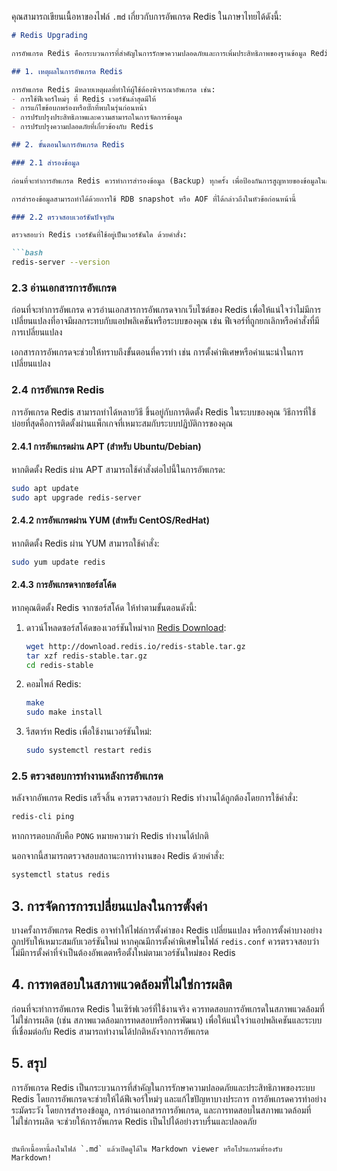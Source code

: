 คุณสามารถเขียนเนื้อหาของไฟล์ `.md` เกี่ยวกับการอัพเกรด Redis ในภาษาไทยได้ดังนี้:

```markdown
# Redis Upgrading

การอัพเกรด Redis คือกระบวนการที่สำคัญในการรักษาความปลอดภัยและการเพิ่มประสิทธิภาพของฐานข้อมูล Redis การอัพเกรด Redis ช่วยให้สามารถใช้ฟีเจอร์ใหม่ๆ และการแก้ไขข้อบกพร่องที่เกิดขึ้นในรุ่นก่อนๆ การอัพเกรด Redis สามารถทำได้หลายวิธี ขึ้นอยู่กับระบบที่ใช้และความต้องการ

## 1. เหตุผลในการอัพเกรด Redis

การอัพเกรด Redis มีหลายเหตุผลที่ทำให้ผู้ใช้ต้องพิจารณาอัพเกรด เช่น:
- การใช้ฟีเจอร์ใหม่ๆ ที่ Redis เวอร์ชันล่าสุดมีให้
- การแก้ไขข้อบกพร่องหรือบั๊กที่พบในรุ่นก่อนหน้า
- การปรับปรุงประสิทธิภาพและความสามารถในการจัดการข้อมูล
- การปรับปรุงความปลอดภัยที่เกี่ยวข้องกับ Redis

## 2. ขั้นตอนในการอัพเกรด Redis

### 2.1 สำรองข้อมูล

ก่อนที่จะทำการอัพเกรด Redis ควรทำการสำรองข้อมูล (Backup) ทุกครั้ง เพื่อป้องกันการสูญหายของข้อมูลในกรณีที่เกิดข้อผิดพลาดระหว่างการอัพเกรด

การสำรองข้อมูลสามารถทำได้ด้วยการใช้ RDB snapshot หรือ AOF ที่ได้กล่าวถึงในหัวข้อก่อนหน้านี้

### 2.2 ตรวจสอบเวอร์ชันปัจจุบัน

ตรวจสอบว่า Redis เวอร์ชันที่ใช้อยู่เป็นเวอร์ชันใด ด้วยคำสั่ง:

```bash
redis-server --version
```

### 2.3 อ่านเอกสารการอัพเกรด

ก่อนที่จะทำการอัพเกรด ควรอ่านเอกสารการอัพเกรดจากเว็บไซต์ของ Redis เพื่อให้แน่ใจว่าไม่มีการเปลี่ยนแปลงที่อาจมีผลกระทบกับแอปพลิเคชันหรือระบบของคุณ เช่น ฟีเจอร์ที่ถูกยกเลิกหรือคำสั่งที่มีการเปลี่ยนแปลง

เอกสารการอัพเกรดจะช่วยให้ทราบถึงขั้นตอนที่ควรทำ เช่น การตั้งค่าพิเศษหรือคำแนะนำในการเปลี่ยนแปลง

### 2.4 การอัพเกรด Redis

การอัพเกรด Redis สามารถทำได้หลายวิธี ขึ้นอยู่กับการติดตั้ง Redis ในระบบของคุณ วิธีการที่ใช้บ่อยที่สุดคือการติดตั้งผ่านแพ็กเกจที่เหมาะสมกับระบบปฏิบัติการของคุณ

#### 2.4.1 การอัพเกรดผ่าน APT (สำหรับ Ubuntu/Debian)

หากติดตั้ง Redis ผ่าน APT สามารถใช้คำสั่งต่อไปนี้ในการอัพเกรด:

```bash
sudo apt update
sudo apt upgrade redis-server
```

#### 2.4.2 การอัพเกรดผ่าน YUM (สำหรับ CentOS/RedHat)

หากติดตั้ง Redis ผ่าน YUM สามารถใช้คำสั่ง:

```bash
sudo yum update redis
```

#### 2.4.3 การอัพเกรดจากซอร์สโค้ด

หากคุณติดตั้ง Redis จากซอร์สโค้ด ให้ทำตามขั้นตอนดังนี้:

1. ดาวน์โหลดซอร์สโค้ดของเวอร์ชันใหม่จาก [Redis Download](https://redis.io/download):
   
   ```bash
   wget http://download.redis.io/redis-stable.tar.gz
   tar xzf redis-stable.tar.gz
   cd redis-stable
   ```

2. คอมไพล์ Redis:

   ```bash
   make
   sudo make install
   ```

3. รีสตาร์ท Redis เพื่อใช้งานเวอร์ชันใหม่:

   ```bash
   sudo systemctl restart redis
   ```

### 2.5 ตรวจสอบการทำงานหลังการอัพเกรด

หลังจากอัพเกรด Redis เสร็จสิ้น ควรตรวจสอบว่า Redis ทำงานได้ถูกต้องโดยการใช้คำสั่ง:

```bash
redis-cli ping
```

หากการตอบกลับคือ `PONG` หมายความว่า Redis ทำงานได้ปกติ

นอกจากนี้สามารถตรวจสอบสถานะการทำงานของ Redis ด้วยคำสั่ง:

```bash
systemctl status redis
```

## 3. การจัดการการเปลี่ยนแปลงในการตั้งค่า

บางครั้งการอัพเกรด Redis อาจทำให้ไฟล์การตั้งค่าของ Redis เปลี่ยนแปลง หรือการตั้งค่าบางอย่างถูกปรับให้เหมาะสมกับเวอร์ชันใหม่ หากคุณมีการตั้งค่าพิเศษในไฟล์ `redis.conf` ควรตรวจสอบว่าไม่มีการตั้งค่าที่จำเป็นต้องอัพเดตหรือตั้งใหม่ตามเวอร์ชันใหม่ของ Redis

## 4. การทดสอบในสภาพแวดล้อมที่ไม่ใช่การผลิต

ก่อนที่จะทำการอัพเกรด Redis ในเซิร์ฟเวอร์ที่ใช้งานจริง ควรทดสอบการอัพเกรดในสภาพแวดล้อมที่ไม่ใช่การผลิต (เช่น สภาพแวดล้อมการทดสอบหรือการพัฒนา) เพื่อให้แน่ใจว่าแอปพลิเคชันและระบบที่เชื่อมต่อกับ Redis สามารถทำงานได้ปกติหลังจากการอัพเกรด

## 5. สรุป

การอัพเกรด Redis เป็นกระบวนการที่สำคัญในการรักษาความปลอดภัยและประสิทธิภาพของระบบ Redis โดยการอัพเกรดจะช่วยให้ได้ฟีเจอร์ใหม่ๆ และแก้ไขปัญหาบางประการ การอัพเกรดควรทำอย่างระมัดระวัง โดยการสำรองข้อมูล, การอ่านเอกสารการอัพเกรด, และการทดสอบในสภาพแวดล้อมที่ไม่ใช่การผลิต จะช่วยให้การอัพเกรด Redis เป็นไปได้อย่างราบรื่นและปลอดภัย
```

บันทึกเนื้อหานี้ลงในไฟล์ `.md` แล้วเปิดดูได้ใน Markdown viewer หรือโปรแกรมที่รองรับ Markdown!